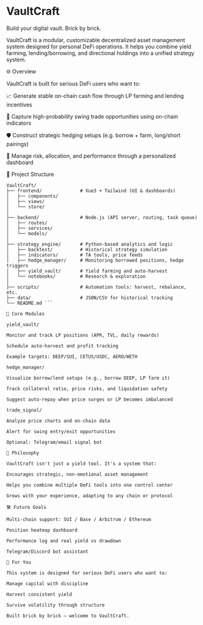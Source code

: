 # VaultCraft

Build your digital vault. Brick by brick.

VaultCraft is a modular, customizable decentralized asset management system designed for personal DeFi operations. It helps you combine yield farming, lending/borrowing, and directional holdings into a unified strategy system.

🌐 Overview

VaultCraft is built for serious DeFi users who want to:

📈 Generate stable on-chain cash flow through LP farming and lending incentives

🔁 Capture high-probability swing trade opportunities using on-chain indicators

🛡️ Construct strategic hedging setups (e.g. borrow + farm, long/short pairings)

🧠 Manage risk, allocation, and performance through a personalized dashboard


🧱 Project Structure
```
VaultCraft/
├── frontend/              # Vue3 + Tailwind (UI & dashboards)
│   ├── components/
│   ├── views/
│   └── store/
│
├── backend/               # Node.js (API server, routing, task queue)
│   ├── routes/
│   ├── services/
│   └── models/
│
├── strategy_engine/       # Python-based analytics and logic
│   ├── backtest/          # Historical strategy simulation
│   ├── indicators/        # TA tools, price feeds
│   ├── hedge_manager/     # Monitoring borrowed positions, hedge triggers
│   ├── yield_vault/       # Yield farming and auto-harvest
│   └── notebooks/         # Research & exploration
│
├── scripts/               # Automation tools: harvest, rebalance, etc.
├── data/                  # JSON/CSV for historical tracking
└── README.md ```

🔑 Core Modules

yield_vault/

Monitor and track LP positions (APR, TVL, daily rewards)

Schedule auto-harvest and profit tracking

Example targets: DEEP/SUI, CETUS/USDC, AERO/WETH

hedge_manager/

Visualize borrow/lend setups (e.g., borrow DEEP, LP farm it)

Track collateral ratio, price risks, and liquidation safety

Suggest auto-repay when price surges or LP becomes imbalanced

trade_signal/

Analyze price charts and on-chain data

Alert for swing entry/exit opportunities

Optional: Telegram/email signal bot

🧠 Philosophy

VaultCraft isn't just a yield tool. It's a system that:

Encourages strategic, non-emotional asset management

Helps you combine multiple DeFi tools into one control center

Grows with your experience, adapting to any chain or protocol

🛠️ Future Goals

Multi-chain support: SUI / Base / Arbitrum / Ethereum

Position heatmap dashboard

Performance log and real yield vs drawdown

Telegram/Discord bot assistant

👤 For You

This system is designed for serious DeFi users who want to:

Manage capital with discipline

Harvest consistent yield

Survive volatility through structure

Built brick by brick — welcome to VaultCraft.
